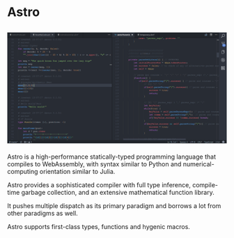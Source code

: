 # Astro
![alt text](https://github.com/AppCypher/Astro/blob/master/Images/AstroSyntax.png "Astro Syntax")
-------------------------------

Astro is a high-performance statically-typed programming language that compiles to WebAssembly, with syntax similar to Python and numerical-computing orientation similar to Julia. 

Astro provides a sophisticated compiler with full type inference, compile-time garbage collection, and an extensive mathematical function library. 

It pushes multiple dispatch as its primary paradigm and borrows a lot from other paradigms as well. 

Astro supports first-class types, functions and hygenic macros.
